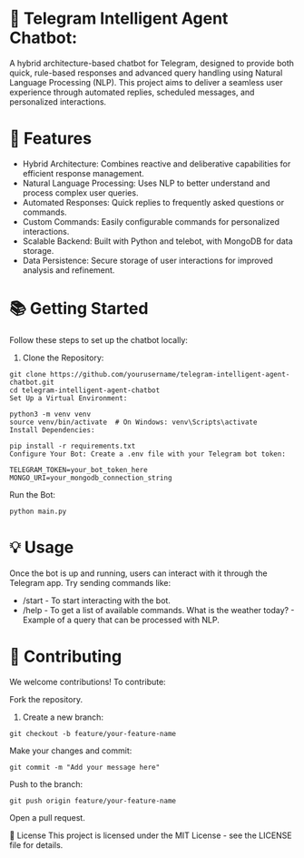 # **🤖 Telegram Intelligent Agent Chatbot**:

A hybrid architecture-based chatbot for Telegram, designed to provide both quick, rule-based responses and advanced query handling using Natural Language Processing (NLP). This project aims to deliver a seamless user experience through automated replies, scheduled messages, and personalized interactions.

# 🚀 Features
- Hybrid Architecture: Combines reactive and deliberative capabilities for efficient response management.
- Natural Language Processing: Uses NLP to better understand and process complex user queries.
- Automated Responses: Quick replies to frequently asked questions or commands.
- Custom Commands: Easily configurable commands for personalized interactions.
- Scalable Backend: Built with Python and telebot, with MongoDB for data storage.
- Data Persistence: Secure storage of user interactions for improved analysis and refinement.
# 📚 Getting Started
Follow these steps to set up the chatbot locally:

1. Clone the Repository:

```
git clone https://github.com/yourusername/telegram-intelligent-agent-chatbot.git
cd telegram-intelligent-agent-chatbot
Set Up a Virtual Environment:
```

```
python3 -m venv venv
source venv/bin/activate  # On Windows: venv\Scripts\activate
Install Dependencies:
```

```
pip install -r requirements.txt
Configure Your Bot: Create a .env file with your Telegram bot token:
```
```
TELEGRAM_TOKEN=your_bot_token_here
MONGO_URI=your_mongodb_connection_string
```
Run the Bot:

```
python main.py
```
# 💡 Usage
Once the bot is up and running, users can interact with it through the Telegram app. Try sending commands like:

- /start - To start interacting with the bot.
- /help - To get a list of available commands.
What is the weather today? - Example of a query that can be processed with NLP.
# 🤝 Contributing
We welcome contributions! To contribute:

Fork the repository.
1. Create a new branch:
```
git checkout -b feature/your-feature-name
```
Make your changes and commit:
```
git commit -m "Add your message here"
```
Push to the branch:
```
git push origin feature/your-feature-name
```
Open a pull request.

📄 License
This project is licensed under the MIT License - see the LICENSE file for details.

